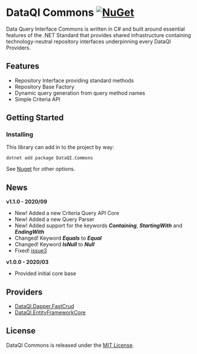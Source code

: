 # DataQI Commons [![NuGet](https://img.shields.io/nuget/v/DataQI.Commons.svg)](https://www.nuget.org/packages/DataQI.Commons/)

Data Query Interface Commons is written in C# and built around essential features of the .NET Standard that provides shared infrastructure containing technology-neutral repository interfaces underpinning every DataQI Providers.

## Features

* Repository Interface providing standard methods
* Repository Base Factory
* Dynamic query generation from query method names
* Simple Criteria API

## Getting Started

### Installing

This library can add in to the project by way:

    dotnet add package DataQI.Commons

See [Nuget](https://www.nuget.org/packages/DataQI.Commons) for other options.

## News

**v1.1.0 - 2020/09**

* New! Added a new Criteria Query API Core
* New! Added a new Query Parser
* New! Added support for the keywords **_Containing_**, **_StartingWith_** and **_EndingWith_**
* Changed! Keyword **_Equals_** to **_Equal_**
* Changed! Keyword **_IsNull_** to **_Null_**
* Fixed! [issue3](https://github.com/henrique-gouveia/DataQI.Dapper.FastCrud/issues/3)

**v1.0.0 - 2020/03**

* Provided initial core base

## Providers

* [DataQI.Dapper.FastCrud](https://github.com/henrique-gouveia/DataQI.Dapper.FastCrud)
* [DataQI.EntityFrameworkCore](https://github.com/henrique-gouveia/DataQI.EntityFrameworkCore)

## License

DataQI Commons is released under the [MIT License](https://opensource.org/licenses/MIT).
